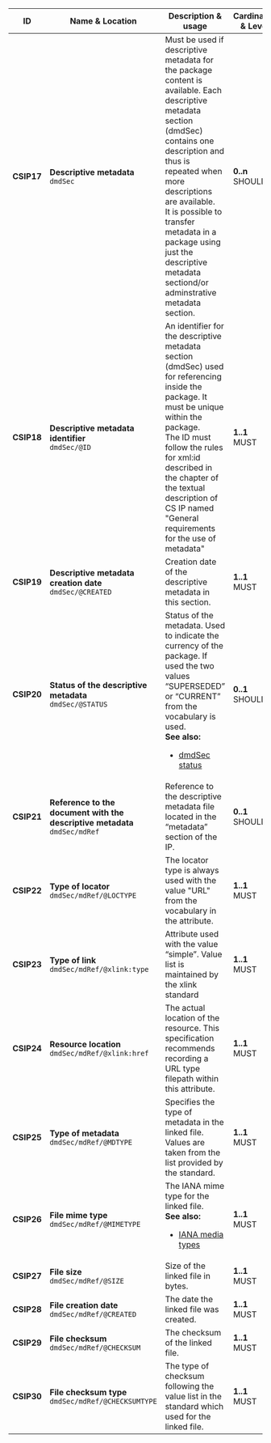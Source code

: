 | ID | Name & Location | Description & usage | Cardinality & Level |
| -- | --------------- | ------------------- | ------------------- |
| <a name="CSIP17"></a>**CSIP17** | **Descriptive metadata**<br/>`dmdSec` | Must be used if descriptive metadata for the package content is available. Each descriptive metadata section (dmdSec) contains one description and thus is repeated when more descriptions are available.<br/>It is possible to transfer metadata in a package using just the descriptive metadata sectiond/or adminstrative metadata section. | **0..n**<br/>SHOULD |
| <a name="CSIP18"></a>**CSIP18** | **Descriptive metadata identifier**<br/>`dmdSec/@ID` | An identifier for the descriptive metadata section (dmdSec) used for referencing inside the package. It must be unique within the package.<br/>The ID must follow the rules for xml:id described in the chapter of the textual description of CS IP named "General requirements for the use of metadata" | **1..1**<br/>MUST |
| <a name="CSIP19"></a>**CSIP19** | **Descriptive metadata creation date**<br/>`dmdSec/@CREATED` | Creation date of the descriptive metadata in this section. | **1..1**<br/>MUST |
| <a name="CSIP20"></a>**CSIP20** | **Status of the descriptive metadata**<br/>`dmdSec/@STATUS` | Status of the metadata. Used to indicate the currency of the package. If used the two values “SUPERSEDED” or “CURRENT” from the vocabulary is used.<br/>**See also:** <ul> <li> <a href="/specification/appendices/schema/#VocabularyStatus" >dmdSec status </a> </li> </ul>  | **0..1**<br/>SHOULD |
| <a name="CSIP21"></a>**CSIP21** | **Reference to the document with the descriptive metadata**<br/>`dmdSec/mdRef` | Reference to the descriptive metadata file located in the “metadata” section of the IP. | **0..1**<br/>SHOULD |
| <a name="CSIP22"></a>**CSIP22** | **Type of locator**<br/>`dmdSec/mdRef/@LOCTYPE` | The locator type is always used with the value "URL" from the vocabulary in the attribute. | **1..1**<br/>MUST |
| <a name="CSIP23"></a>**CSIP23** | **Type of link**<br/>`dmdSec/mdRef/@xlink:type` | Attribute used with the value “simple”. Value list is maintained by the xlink standard | **1..1**<br/>MUST |
| <a name="CSIP24"></a>**CSIP24** | **Resource location**<br/>`dmdSec/mdRef/@xlink:href` | The actual location of the resource. This specification recommends recording a URL type filepath within this attribute. | **1..1**<br/>MUST |
| <a name="CSIP25"></a>**CSIP25** | **Type of metadata**<br/>`dmdSec/mdRef/@MDTYPE` | Specifies the type of metadata in the linked file. Values are taken from the list provided by the standard. | **1..1**<br/>MUST |
| <a name="CSIP26"></a>**CSIP26** | **File mime type**<br/>`dmdSec/mdRef/@MIMETYPE` | The IANA mime type for the linked file.<br/>**See also:** <ul> <li> <a href="/specification/appendices/schema/#VocabularyIANAmediaTypes" >IANA media types </a> </li> </ul>  | **1..1**<br/>MUST |
| <a name="CSIP27"></a>**CSIP27** | **File size**<br/>`dmdSec/mdRef/@SIZE` | Size of the linked file in bytes. | **1..1**<br/>MUST |
| <a name="CSIP28"></a>**CSIP28** | **File creation date**<br/>`dmdSec/mdRef/@CREATED` | The date the linked file was created. | **1..1**<br/>MUST |
| <a name="CSIP29"></a>**CSIP29** | **File checksum**<br/>`dmdSec/mdRef/@CHECKSUM` | The checksum of the linked file. | **1..1**<br/>MUST |
| <a name="CSIP30"></a>**CSIP30** | **File checksum type**<br/>`dmdSec/mdRef/@CHECKSUMTYPE` | The type of checksum following the value list in the standard which used for the linked file. | **1..1**<br/>MUST |
